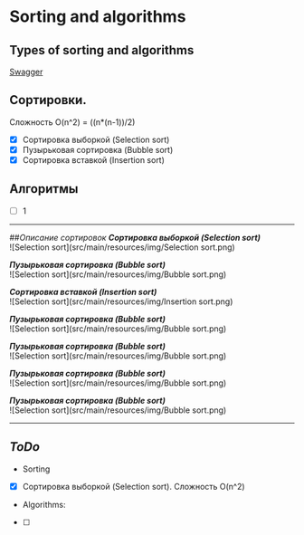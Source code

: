 # Sorting and algorithms

## Types of sorting and algorithms

[Swagger](http://localhost:8080/api/doc)

## Сортировки.  
Сложность O(n^2) = ((n*(n-1))/2)
- [x] Сортировка выборкой (Selection sort) 
- [x] Пузырьковая сортировка (Bubble sort)
- [x] Сортировка вставкой (Insertion sort)
## Алгоритмы
- [ ] 1

---
##*Описание сортировок*
***Сортировка выборкой (Selection sort)***  
![Selection sort](src/main/resources/img/Selection sort.png)

***Пузырьковая сортировка (Bubble sort)***  
![Selection sort](src/main/resources/img/Bubble sort.png)

***Сортировка вставкой (Insertion sort)***  
![Selection sort](src/main/resources/img/Insertion sort.png)

***Пузырьковая сортировка (Bubble sort)***  
![Selection sort](src/main/resources/img/Bubble sort.png)

***Пузырьковая сортировка (Bubble sort)***  
![Selection sort](src/main/resources/img/Bubble sort.png)

***Пузырьковая сортировка (Bubble sort)***  
![Selection sort](src/main/resources/img/Bubble sort.png)

***Пузырьковая сортировка (Bubble sort)***  
![Selection sort](src/main/resources/img/Bubble sort.png)

---

## *ToDo*  
* Sorting
- [x] Сортировка выборкой (Selection sort). Сложность O(n^2)
* Algorithms:
- [ ] 